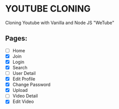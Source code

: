 # YOUTUBE CLONING

Cloning Youtube with Vanilla and Node JS "WeTube"


## Pages:

- [ ] Home
- [X] Join
- [X] Login
- [x] Search
- [ ] User Detail
- [x] Edit Profile
- [x] Change Password
- [x] Upload
- [ ] Video Detail
- [x] Edit Video